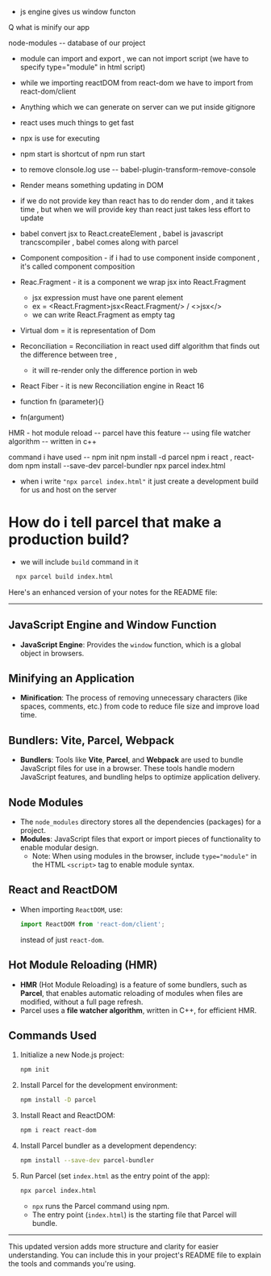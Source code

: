 * js engine gives us window functon

Q what is minify our app

<!-- BUNDLERS : Vite , parcel, webpack -->
node-modules -- database of our project
* module can import and export , we can not import script
(we have to specify type="module" in html script)
* while we importing reactDOM from react-dom we have to import from react-dom/client
* Anything which we can generate on server can we put inside gitignore
* react uses much things to get fast
* npx is use for executing
* npm start is shortcut of npm run start
* to remove clonsole.log use -- babel-plugin-transform-remove-console
* Render means something updating in DOM
* if we do not provide key than react has to do render dom , and it takes time , but when we will provide key than react just takes less effort to update
* babel convert jsx to React.createElement , babel is javascript trancscompiler , babel comes along with parcel
* Component composition -  if i had to use component inside component , it's called component composition

* Reac.Fragment - it is a component we wrap jsx into React.Fragment
  - jsx expression must have one parent element
  - ex = <React.Fragment>jsx<React.Fragment/> / <>jsx</>
  - we can write React.Fragment as empty tag
* Virtual dom = it is representation of Dom 
* Reconciliation = Reconciliation in react used diff algorithm that finds out the difference between tree ,
  - it will re-render only the difference portion in web

* React Fiber - it is new Reconciliation engine in React 16
* function fn (parameter){}
* fn(argument)

<!--parcel does --- >
HMR - Hot Module Replacement 
File Watcher algorithm - c++
Building
minifying
cleaning our code
Dev abd production Build
Super Fast build algorithm
Image Optimization 
Caching while development
Compression
Compatble with older version of browser
HTTPS on dev  (npx parcel index.html --https)
port Number
Consistent Hashing Algorithm
Zero Config
Tree Shaking - Removing un-wanted




Transitive Dependencies

-->


HMR - hot module reload -- parcel have this feature -- using file watcher algorithm -- written in c++

command i have used -- 
npm init 
npm install -d parcel  <!--to install parcel for development environment , not for production  (-d)  // same thing ->  npm install parcel --save-dev parccel -->
npm i react , react-dom
npm install --save-dev parcel-bundler
npx parcel index.html  <!-- index.html is entry point  of our app ,  npx means execute using npm -->
 - when i write `"npx parcel index.html"` it just create a development build for us and host on the server 

# How do i tell parcel that make a production build? 
 - we will include `build` command in it
 ```bash
   npx parcel build index.html
   ```
 <!-- after build it will minify our app,cleaning code (remove console , etc),
 parcel will build all the production files on dist folder
 -->
 























Here's an enhanced version of your notes for the README file:

---

## JavaScript Engine and Window Function

- **JavaScript Engine**: Provides the `window` function, which is a global object in browsers.
  
## Minifying an Application

- **Minification**: The process of removing unnecessary characters (like spaces, comments, etc.) from code to reduce file size and improve load time.

## Bundlers: Vite, Parcel, Webpack

- **Bundlers**: Tools like **Vite**, **Parcel**, and **Webpack** are used to bundle JavaScript files for use in a browser. These tools handle modern JavaScript features, and bundling helps to optimize application delivery.

## Node Modules

- The `node_modules` directory stores all the dependencies (packages) for a project.
- **Modules**: JavaScript files that export or import pieces of functionality to enable modular design. 
  - Note: When using modules in the browser, include `type="module"` in the HTML `<script>` tag to enable module syntax.
  
## React and ReactDOM

- When importing `ReactDOM`, use:
  ```javascript
  import ReactDOM from 'react-dom/client';
  ```
  instead of just `react-dom`.

## Hot Module Reloading (HMR)

- **HMR** (Hot Module Reloading) is a feature of some bundlers, such as **Parcel**, that enables automatic reloading of modules when files are modified, without a full page refresh.
- Parcel uses a **file watcher algorithm**, written in C++, for efficient HMR.

## Commands Used

1. Initialize a new Node.js project:
   ```bash
   npm init
   ```

2. Install Parcel for the development environment:
   ```bash
   npm install -D parcel
   ```

3. Install React and ReactDOM:
   ```bash
   npm i react react-dom
   ```

4. Install Parcel bundler as a development dependency:
   ```bash
   npm install --save-dev parcel-bundler
   ```

5. Run Parcel (set `index.html` as the entry point of the app):
   ```bash
   npx parcel index.html
   ```

   - `npx` runs the Parcel command using npm.
   - The entry point (`index.html`) is the starting file that Parcel will bundle.

---

This updated version adds more structure and clarity for easier understanding. You can include this in your project's README file to explain the tools and commands you're using.
